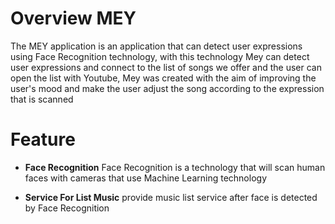 # Overview MEY
The MEY application is an application that can detect user expressions using Face Recognition technology, with this technology Mey can detect user expressions and connect to the list of songs we offer and the user can open the list with Youtube, Mey was created with the aim of improving the user's mood and make the user adjust the song according to the expression that is scanned

# Feature
- **Face Recognition**
   Face Recognition is a technology that will scan human faces with cameras that use Machine Learning technology
   
- **Service For List Music**
   provide music list service after face is detected by Face Recognition

